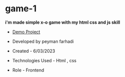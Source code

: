 # game-1

**i'm made simple x-o game with my html css and js skill**

- [Demo Project](https://setpmn.github.io/game-1/)

- Developed by peyman farhadi

- Created - 6/03/2023

- Technologies Used - Html , css

- Role - Frontend

